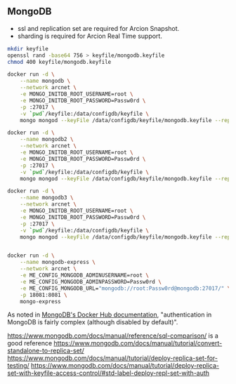 ## MongoDB

- ssl and replication set are required for Arcion Snapshot.
- sharding is required for Arcion Real Time support.
 

```bash
mkdir keyfile
openssl rand -base64 756 > keyfile/mongodb.keyfile
chmod 400 keyfile/mongodb.keyfile
```

```bash
docker run -d \
    --name mongodb \
    --network arcnet \
    -e MONGO_INITDB_ROOT_USERNAME=root \
    -e MONGO_INITDB_ROOT_PASSWORD=Passw0rd \
    -p :27017 \
    -v `pwd`/keyfile:/data/configdb/keyfile \
    mongo mongod --keyFile /data/configdb/keyfile/mongodb.keyfile --replSet rs0

docker run -d \
    --name mongodb2 \
    --network arcnet \
    -e MONGO_INITDB_ROOT_USERNAME=root \
    -e MONGO_INITDB_ROOT_PASSWORD=Passw0rd \
    -p :27017 \
    -v `pwd`/keyfile:/data/configdb/keyfile \
    mongo mongod --keyFile /data/configdb/keyfile/mongodb.keyfile --replSet rs0

docker run -d \
    --name mongodb3 \
    --network arcnet \
    -e MONGO_INITDB_ROOT_USERNAME=root \
    -e MONGO_INITDB_ROOT_PASSWORD=Passw0rd \
    -p :27017 \
    -v `pwd`/keyfile:/data/configdb/keyfile \
    mongo mongod --keyFile /data/configdb/keyfile/mongodb.keyfile --replSet rs0


docker run -d \
    --name mongodb-express \
    --network arcnet \
    -e ME_CONFIG_MONGODB_ADMINUSERNAME=root \
    -e ME_CONFIG_MONGODB_ADMINPASSWORD=Passw0rd \
    -e ME_CONFIG_MONGODB_URL="mongodb://root:Passw0rd@mongodb:27017/" \
    -p 18081:8081 \
    mongo-express 
```

As noted in [MongoDB's Docker Hub documentation](https://hub.docker.com/_/mongo),
"authentication in MongoDB is fairly complex (although disabled by default)".  

https://www.mongodb.com/docs/manual/reference/sql-comparison/ is a good reference
https://www.mongodb.com/docs/manual/tutorial/convert-standalone-to-replica-set/
https://www.mongodb.com/docs/manual/tutorial/deploy-replica-set-for-testing/
https://www.mongodb.com/docs/manual/tutorial/deploy-replica-set-with-keyfile-access-control/#std-label-deploy-repl-set-with-auth


